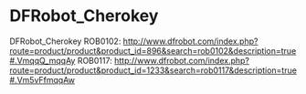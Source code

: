 # DFRobot_Cherokey
DFRobot_Cherokey
ROB0102: http://www.dfrobot.com/index.php?route=product/product&product_id=896&search=rob0102&description=true#.VmqqQ_mqqAy
ROB0117: http://www.dfrobot.com/index.php?route=product/product&product_id=1233&search=rob0117&description=true#.Vm5vFfmqqAw
